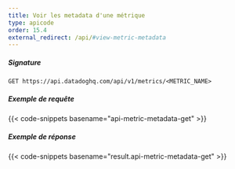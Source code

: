 ```yaml
---
title: Voir les metadata d'une métrique
type: apicode
order: 15.4
external_redirect: /api/#view-metric-metadata
---
```


##### Signature
`GET https://api.datadoghq.com/api/v1/metrics/<METRIC_NAME>`
##### Exemple de requête
{{< code-snippets basename="api-metric-metadata-get" >}}
##### Exemple de réponse
{{< code-snippets basename="result.api-metric-metadata-get" >}}

